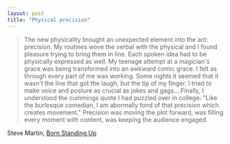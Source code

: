 ```yaml
---
layout: post
title: "Physical precision"
---
```




<blockquote>The new physicality brought an unexpected element
into the act: precision. My routines wove the verbal with the
physical and I found pleasure trying to bring them in line. Each
spoken idea had to be physically expressed as well. My teenage
attempt at a magician's grace was being transformed into an
awkward comic grace. I felt as through every part of me was
working. Some nights it seemed that it wasn't the line that got
the laugh, but the tip of my finger. I tried to make voice and
posture as crucial as jokes and gags....Finally, I understood the
cummings quote I had puzzled over in college: "Like the burlesque
comedian, I am abormally fond of that precision which creates
movement." Precision was moving the plot forward, was filling
every moment with content, was keeping the audience engaged.
</blockquote>

<p>Steve Martin, <u>Born Standing Up</u></p>



